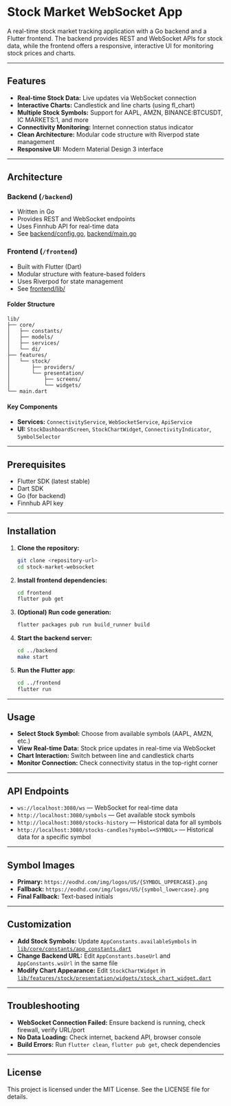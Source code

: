 # Stock Market WebSocket App

A real-time stock market tracking application with a Go backend and a Flutter frontend. The backend provides REST and WebSocket APIs for stock data, while the frontend offers a responsive, interactive UI for monitoring stock prices and charts.

---

## Features

- **Real-time Stock Data:** Live updates via WebSocket connection
- **Interactive Charts:** Candlestick and line charts (using fl_chart)
- **Multiple Stock Symbols:** Support for AAPL, AMZN, BINANCE:BTCUSDT, IC MARKETS:1, and more
- **Connectivity Monitoring:** Internet connection status indicator
- **Clean Architecture:** Modular code structure with Riverpod state management
- **Responsive UI:** Modern Material Design 3 interface

---

## Architecture

### Backend (`/backend`)
- Written in Go
- Provides REST and WebSocket endpoints
- Uses Finnhub API for real-time data
- See [backend/config.go](backend/config.go), [backend/main.go](backend/main.go)

### Frontend (`/frontend`)
- Built with Flutter (Dart)
- Modular structure with feature-based folders
- Uses Riverpod for state management
- See [frontend/lib/](frontend/lib/)

#### Folder Structure
```
lib/
├── core/
│   ├── constants/
│   ├── models/
│   ├── services/
│   └── di/
├── features/
│   └── stock/
│       ├── providers/
│       └── presentation/
│           ├── screens/
│           └── widgets/
└── main.dart
```

#### Key Components
- **Services:** `ConnectivityService`, `WebSocketService`, `ApiService`
- **UI:** `StockDashboardScreen`, `StockChartWidget`, `ConnectivityIndicator`, `SymbolSelector`

---

## Prerequisites

- Flutter SDK (latest stable)
- Dart SDK
- Go (for backend)
- Finnhub API key

---

## Installation

1. **Clone the repository:**
   ```bash
   git clone <repository-url>
   cd stock-market-websocket
   ```

2. **Install frontend dependencies:**
   ```bash
   cd frontend
   flutter pub get
   ```

3. **(Optional) Run code generation:**
   ```bash
   flutter packages pub run build_runner build
   ```

4. **Start the backend server:**
   ```bash
   cd ../backend
   make start
   ```

5. **Run the Flutter app:**
   ```bash
   cd ../frontend
   flutter run
   ```

---

## Usage

- **Select Stock Symbol:** Choose from available symbols (AAPL, AMZN, etc.)
- **View Real-time Data:** Stock price updates in real-time via WebSocket
- **Chart Interaction:** Switch between line and candlestick charts
- **Monitor Connection:** Check connectivity status in the top-right corner

---

## API Endpoints

- `ws://localhost:3080/ws` — WebSocket for real-time data
- `http://localhost:3080/symbols` — Get available stock symbols
- `http://localhost:3080/stocks-history` — Historical data for all symbols
- `http://localhost:3080/stocks-candles?symbol=<SYMBOL>` — Historical data for a specific symbol

---

## Symbol Images

- **Primary:** `https://eodhd.com/img/logos/US/{SYMBOL_UPPERCASE}.png`
- **Fallback:** `https://eodhd.com/img/logos/US/{symbol_lowercase}.png`
- **Final Fallback:** Text-based initials

---

## Customization

- **Add Stock Symbols:** Update `AppConstants.availableSymbols` in [`lib/core/constants/app_constants.dart`](frontend/lib/core/constants/app_constants.dart)
- **Change Backend URL:** Edit `AppConstants.baseUrl` and `AppConstants.wsUrl` in the same file
- **Modify Chart Appearance:** Edit `StockChartWidget` in [`lib/features/stock/presentation/widgets/stock_chart_widget.dart`](frontend/lib/features/stock/presentation/widgets/stock_chart_widget.dart)

---

## Troubleshooting

- **WebSocket Connection Failed:** Ensure backend is running, check firewall, verify URL/port
- **No Data Loading:** Check internet, backend API, browser console
- **Build Errors:** Run `flutter clean`, `flutter pub get`, check dependencies

---

## License

This project is licensed under the MIT License. See the LICENSE file for details.
